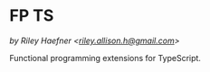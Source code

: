 # FP TS

*by Riley Haefner <<riley.allison.h@gmail.com>>*

Functional programming extensions for TypeScript.
